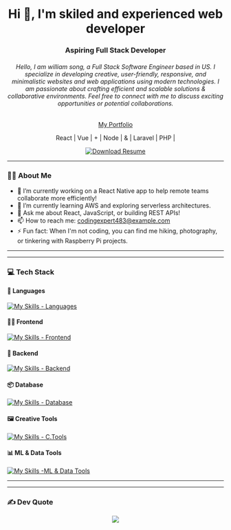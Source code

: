 <h1 align="center">Hi 👋, I'm skiled and experienced web developer </h1>
<h3 align="center">Aspiring Full Stack Developer </h3>
<h6 align="center">Hello, I am  william song, a  Full Stack Software Engineer based in US. I specialize in developing creative, user-friendly, responsive, and minimalistic websites and web applications using modern technologies. I am passionate about crafting efficient and scalable solutions & collaborative environments. Feel free to connect with me to discuss exciting opportunities or potential collaborations.</h6>
<div align="center" >
  <a href='https://68e971a414369a9f05dc9ad9--funny-basbousa-dbf0b7.netlify.app/' color="white" ><p color="white"> My Portfolio</p>  </a>
</div>
<p align="center" color='bule'>
  React | Vue | + | Node | & | Laravel | PHP |
</p>

<div align="center">
  <a href="https://github.com/CodeMaster531/my-portfolio/blob/main/assets/my_resume.pdf">
    <img src="https://img.shields.io/badge/Resume-Download-blue?style=for-the-badge&logo=adobeacrobatreader" alt="Download Resume">
  </a>
</div>

---

### 👨‍💻 About Me

- 🔭 I’m currently working on a React Native app to help remote teams collaborate more efficiently!  
- 🌱 I’m currently learning AWS and exploring serverless architectures.
- 💬 Ask me about React, JavaScript, or building REST APIs!
- 📫 How to reach me: codingexpert483@example.com
- ⚡ Fun fact: When I'm not coding, you can find me hiking, photography, or tinkering with Raspberry Pi projects.  
  
---


---

### 💻 Tech Stack

#### 🚀 Languages
[![My Skills - Languages](https://skillicons.dev/icons?i=js,cs,c)](https://skillicons.dev)

#### 🧑‍🎨 Frontend
[![My Skills - Frontend](https://skillicons.dev/icons?i=html,css,react,tailwind,bootstrap,vite,figma)](https://skillicons.dev)

#### 🧠 Backend 
[![My Skills - Backend](https://skillicons.dev/icons?i=nodejs,express,postman,npm)](https://skillicons.dev)

#### 📦 Database
[![My Skills - Database](https://skillicons.dev/icons?i=mongodb,sqlite)](https://skillicons.dev)

#### 🖼️ Creative Tools
[![My Skills - C.Tools](https://skillicons.dev/icons?i=vscode,ps)](https://skillicons.dev)

#### 📊 ML & Data Tools
[![My Skills -ML & Data Tools](https://skillicons.dev/icons?i=matlab)](https://skillicons.dev)

---


---

### ✍️ Dev Quote
<p align="center">
  <img src="https://quotes-github-readme.vercel.app/api?type=horizontal&theme=radical" />
</p>


<!-- Made with ❤️ by Abhijeet Bhale -->
